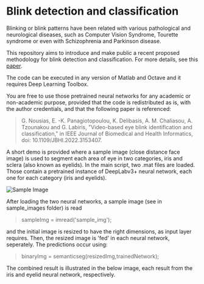 # Blink detection and classification
Blinking or blink patterns have been related with various pathological and neurological diseases, such as Computer Vision Syndrome, Tourette syndrome 
or even with Schizophrenia and Parkinson disease.

This repository aims to introduce and make public a recent proposed methodology for blink detection and classification. For more details, see
this [paper](https://ieeexplore.ieee.org/abstract/document/9721639?casa_token=k2CNVAAC0SMAAAAA:jj4bMR1gsNPYAHqOpnHOWjcae5ihyuBYE20JNBfmSkjyYNpSF-T00WFPvzTNfqbznY3Pkwk3Cw).

The code can be executed in any version of Matlab and Octave and it requires Deep Learning Toolbox.

You are free to use those pretrained neural networks for any academic or non-academic purpose, provided that the code is redistributed as is, with the author credentials, 
and that the following paper is referenced:

> G. Nousias, E. -K. Panagiotopoulou, K. Delibasis, A. M. Chaliasou, A. Tzounakou and G. Labiris, "Video-based eye blink identification and classification," in IEEE Journal of Biomedical and Health Informatics, doi: 10.1109/JBHI.2022.3153407.

A short demo is provided where a sample image (close distance face image) is used to segment each area of eye in two categories, iris and sclera (also known as eyelids).
In the main script, two .mat files are loaded. Those contain a pretrained instance of DeepLabv3+ neural network, each one for each category (iris and eyelids).

![Sample Image](sample_images/sampleImg)

After loading the two neural networks, a sample image (see in sample_images folder) is read
> sampleImg = imread('sample_img');

and the initial image is resized to have the right dimensions, as input layer requires.
Then, the resized image is 'fed' in each neural network, seperately. The predictions occur using:
>binaryImg = semanticseg(resizedImg,trainedNetwork);

The combined result is illustrated in the below image, each result from the iris and eyelid neural network, respectively.
